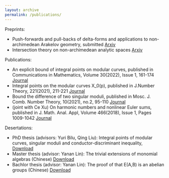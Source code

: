```yaml
---
layout: archive
permalink: /publications/
---
```


 Preprints:

  - Push-forwards and pull-backs of delta-forms and applications to non-archimedean Arakelov geometry, submitted [Arxiv](https://arxiv.org/abs/2303.04978)
  - Intersection theory on non-archimedean analytic spaces [Arxiv](https://arxiv.org/abs/2301.02629)
    
 Publications:
  - An explicit bound of integral points on modular curves, published in Communications in Mathematics, Volume 30(2022), Issue 1, 161-174 [Journal](https://cm.episciences.org/9389)
  - Integral points on the modular curves X_0(p), published in J.Number Theory, 221(2021), 211-221 [Journal](https://www.sciencedirect.com/science/article/pii/S0022314X2030192X)
  - Bound the difference of two singular moduli, published in Mosc. J. Comb. Number Theory, 10(2021), no.2, 95-110 [Journal](https://msp.org/moscow/2021/10-2/moscow-v10-n2-p02-s.pdf)
  - (joint with Ce Xu) On harmonic numbers and nonlinear Euler sums, published in J. Math. Anal. Appl, Volume 466(2018), Issue 1, Pages 1009-1042 [Journal](https://www.sciencedirect.com/science/article/pii/S0022247X18305274)

 Desertations:
  - PhD thesis (advisors: Yuri Bilu, Qing Liu): Integral points of modular curves, singular moduli and conductor-discriminant inequality, [Download](https://theses.hal.science/tel-02952884/)
  - Master thesis (advisor: Yanan Lin): The trivial extensions of monomial algebras (Chinese) [Download](https://yulin-cai.github.io/assets/masterthesis.pdf)
  - Bachlor thesis (advisor: Yanan Lin): The proof of that E(A,B) is an abelian groups (Chinese) [Download](https://yulin-cai.github.io/assets/E.pdf)
